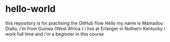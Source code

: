 # hello-world
this repository is for practising the GitHub flow
Hello my name is Mamadou Diallo, i'm from Guinea (West Africa ) i live at Erlanger in Nothern Kentucky i work full time and i'm a beginner in this course
